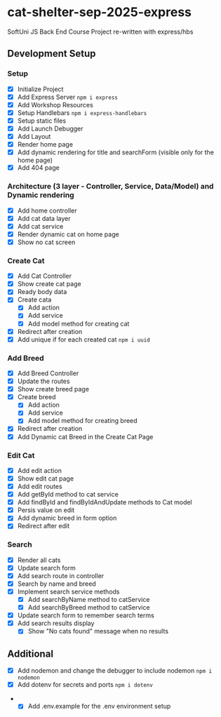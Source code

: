 # cat-shelter-sep-2025-express

SoftUni JS Back End Course Project re-written with express/hbs

## Development Setup

### Setup

- [x] Initialize Project
- [x] Add Express Server `npm i express`
- [x] Add Workshop Resources
- [x] Setup Handlebars `npm i express-handlebars`
- [x] Setup static files
- [x] Add Launch Debugger
- [x] Add Layout
- [x] Render home page
- [x] Add dynamic rendering for title and searchForm (visible only for the home page)
- [x] Add 404 page

### Architecture (3 layer - Controller, Service, Data/Model) and Dynamic rendering

- [x] Add home controller
- [x] Add cat data layer
- [x] Add cat service
- [x] Render dynamic cat on home page
- [x] Show no cat screen

### Create Cat

- [x] Add Cat Controller
- [x] Show create cat page
- [x] Ready body data
- [x] Create cata
  - [x] Add action
  - [x] Add service
  - [x] Add model method for creating cat
- [x] Redirect after creation
- [x] Add unique if for each created cat `npm i uuid`

### Add Breed

- [x] Add Breed Controller
- [x] Update the routes
- [x] Show create breed page
- [x] Create breed
  - [x] Add action
  - [x] Add service
  - [x] Add model method for creating breed
- [x] Redirect after creation
- [x] Add Dynamic cat Breed in the Create Cat Page

### Edit Cat

- [x] Add edit action
- [x] Show edit cat page
- [x] Add edit routes
- [x] Add getById method to cat service
- [x] Add findById and findByIdAndUpdate methods to Cat model
- [x] Persis value on edit
- [x] Add dynamic breed in form option
- [x] Redirect after edit

### Search

- [x] Render all cats
- [x] Update search form
- [x] Add search route in controller
- [x] Search by name and breed
- [x] Implement search service methods
  - [x] Add searchByName method to catService
  - [x] Add searchByBreed method to catService
- [x] Update search form to remember search terms
- [x] Add search results display
  - [x] Show "No cats found" message when no results

## Additional

- [x] Add nodemon and change the debugger to include nodemon `npm i nodemon`
- [x] Add dotenv for secrets and ports `npm i dotenv`
- - [x] Add .env.example for the .env environment setup
